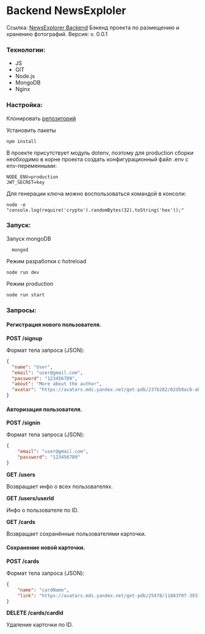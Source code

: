 # Backend NewsExploler

Ссылка: [NewsExplorer Backend](https://api.mestoapp.ml/ "NewsExplorer Backend")
Бэкенд проекта по размещению и хранению фотографий.
Версия: v. 0.0.1

### Технологии: 
- JS
- GIT
- Node.js
- MongoDB
- Nginx

### Настройка:

Клонировать [репозиторий](https://github.com/InInferno/mestoBackend.git)

Установить пакеты

    npm install
    
В проекте присутствует модуль dotenv, поэтому для production сборки необходимо в корне проекта создать конфигурационный файл .env с env-переменными:

    NODE_ENV=production
    JWT_SECRET=key

Для генерации ключа можно воспользоваться командой в консоли:

    node -e "console.log(require('crypto').randomBytes(32).toString('hex'));"

### Запуск:

Запуск mongoDB

      mongod
      
Режим разработки с hotreload

    node run dev
    
Режим production

    node run start

### Запросы:

#### Регистрация нового пользователя.
**POST /signup**

Формат тела запроса (JSON):
```json
{
  "name": "User",
  "email": "user@gmail.com",
  "password": "123456789",
  "about": "More about the author",
  "avatar": "https://avatars.mds.yandex.net/get-pdb/2376282/02d58ac6-abbb-4e39-a8cf-1a714ea937d2/s1200"
}
```


#### Авторизация пользователя.
**POST /signin**

Формат тела запроса (JSON):
```json
{
	"email": "user@gmail.com",
	"password": "123456789"
}
```


**GET /users**

Возвращает инфо о всех пользователях.


**GET /users/userId**

Инфо о пользователе по ID.


**GET /cards**

Возвращает сохранённые пользователями карточки.


#### Сохранение новой карточки.

**POST /cards**

Формат тела запроса (JSON):
```json
{
	"name": "cardName",
	"link": "https://avatars.mds.yandex.net/get-pdb/25978/11883f0f-3933-4a3a-88a1-5e37131daf2e/s1200"
}
```


**DELETE /cards/cardId**

Удаление карточки по ID.
